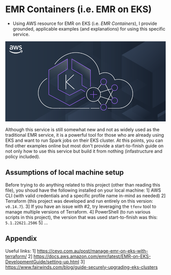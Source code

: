 # EMR Containers (i.e. EMR on EKS)

* Using AWS resource for EMR on EKS (i.e. *EMR Containers*), I provide grounded, applicable examples (and explanations) for using this specific service.

![main aws resource image](misc/emr_eks.png)

Although this service is still somewhat new and not as widely used as the traditional EMR service, it is a powerful tool for those who are already using EKS and want to run Spark jobs on their EKS cluster. At this
points, you can find other examples online but most don't provide a start-to-finish guide on not only how to use this service but build it from nothing (infastructure and policy included).

## Assumptions of local machine setup

Before trying to do anything related to this project (other than reading this file), you shoud have the following installed on your local machine:
1] AWS CLI (with valid credentials and a specific profile name in-mind as needed)
2] Terraform (this project was developed and run entirely on this version: `v0.14.7`).
3] If you have an issue with #2, try leveraging the `tfenv` tool to manage multiple versions of Terraform.
4] PowerShell (to run various scripts in this project), the version that was used start-to-finish was this: `5.1.22621.2506`
5] ...

## Appendix
Useful links:
1] https://cevo.com.au/post/manage-emr-on-eks-with-terraform/
2] https://docs.aws.amazon.com/emr/latest/EMR-on-EKS-DevelopmentGuide/setting-up.html
3] https://www.fairwinds.com/blog/guide-securely-upgrading-eks-clusters
